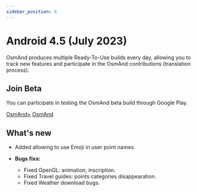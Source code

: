 ```yaml
---
sidebar_position: 4
---
```


# Android 4.5 (July 2023)

OsmAnd produces multiple Ready-To-Use builds every day, allowing you to track new features and participate in the OsmAnd contributions (translation process).

## Join Beta
You can participate in testing the OsmAnd beta build through Google Play. 

<div class="button-row">
  <a class="button button--active" href="https://play.google.com/apps/testing/net.osmand.plus">OsmAnd+</a>
  <a class="button button--active" href="https://play.google.com/apps/testing/net.osmand">OsmAnd</a>
</div>

## What's new

* Added allowing to use Emoji in user point names.

* **Bugs fixs:**
  * Fixed OpenGL: animation, inscription.
  * Fixed Travel guides: points categories disappearation.
  * Fixed Weather download bugs.
